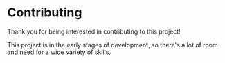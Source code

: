 # Contributing

Thank you for being interested in contributing to this project!

This project is in the early stages of development, so there's a lot of room and need for a wide variety of skills.

